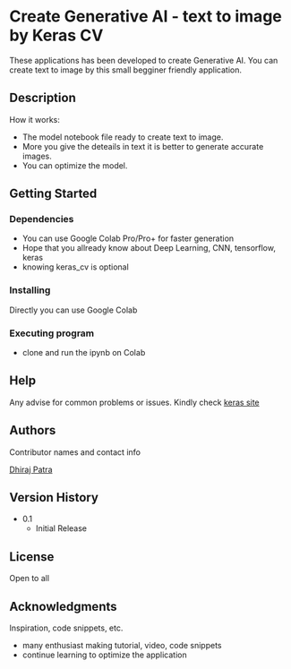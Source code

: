 # Create Generative AI - text to image by Keras CV  

These applications has been developed to create Generative AI. You can create text to image by this small begginer friendly application. 

## Description

How it works:

* The model notebook file ready to create text to image. 
* More you give the deteails in text it is better to generate accurate images.
* You can optimize the model.

## Getting Started

### Dependencies

* You can use Google Colab Pro/Pro+ for faster generation
* Hope that you allready know about Deep Learning, CNN, tensorflow, keras 
* knowing keras_cv is optional

### Installing

Directly you can use Google Colab


### Executing program

* clone and run the ipynb on Colab

## Help

Any advise for common problems or issues. Kindly check [keras site](https://keras.io/api/keras_cv/models/stable_diffusion/)

## Authors

Contributor names and contact info

[Dhiraj Patra](dhiraj.patra@gmail.com)

## Version History

* 0.1
    * Initial Release

## License

Open to all

## Acknowledgments

Inspiration, code snippets, etc.
* many enthusiast making tutorial, video, code snippets
* continue learning to optimize the application
